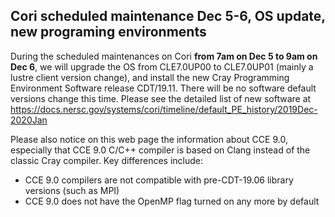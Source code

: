## Cori scheduled maintenance Dec 5-6, OS update, new programing environments

During the scheduled maintenances on Cori **from 7am on Dec 5 to 9am on Dec 6**, we
will upgrade the OS from CLE7.0UP00 to CLE7.0UP01 (mainly a lustre client
version change), and install the new Cray Programming Environment Software
release CDT/19.11. There will be no software default versions change this time.
Please see the detailed list of new software at
https://docs.nersc.gov/systems/cori/timeline/default_PE_history/2019Dec-2020Jan

Please also notice on this web page the information about CCE 9.0, especially that 
CCE 9.0 C/C++ compiler is based on Clang instead of the classic Cray compiler. Key 
differences include:

- CCE 9.0 compilers are not compatible with pre-CDT-19.06 library versions (such as MPI)
- CCE 9.0 does not have the OpenMP flag turned on any more by default
